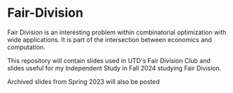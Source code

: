 # Fair-Division

Fair Division is an interesting problem within combinatorial optimization with wide applications. It is part of the intersection between economics and computation. 



This repository will contain slides used in UTD's Fair Division Club and slides useful for my Independent Study in Fall 2024 studying Fair Division. 



Archived slides from Spring 2023 will also be posted
